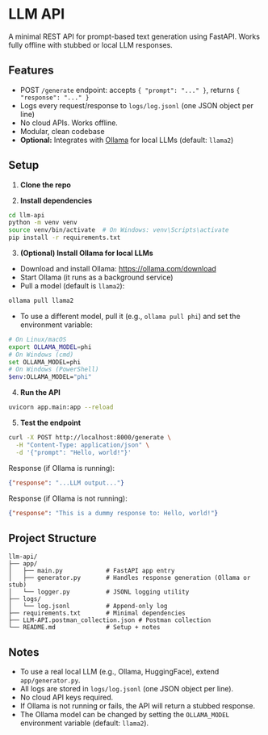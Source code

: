 # LLM API

A minimal REST API for prompt-based text generation using FastAPI. Works fully offline with stubbed or local LLM responses.

## Features
- POST `/generate` endpoint: accepts `{ "prompt": "..." }`, returns `{ "response": "..." }`
- Logs every request/response to `logs/log.jsonl` (one JSON object per line)
- No cloud APIs. Works offline.
- Modular, clean codebase
- **Optional:** Integrates with [Ollama](https://ollama.com/) for local LLMs (default: `llama2`)

## Setup

1. **Clone the repo**

2. **Install dependencies**

```bash
cd llm-api
python -m venv venv
source venv/bin/activate  # On Windows: venv\Scripts\activate
pip install -r requirements.txt
```

3. **(Optional) Install Ollama for local LLMs**

- Download and install Ollama: https://ollama.com/download
- Start Ollama (it runs as a background service)
- Pull a model (default is `llama2`):

```bash
ollama pull llama2
```

- To use a different model, pull it (e.g., `ollama pull phi`) and set the environment variable:

```bash
# On Linux/macOS
export OLLAMA_MODEL=phi
# On Windows (cmd)
set OLLAMA_MODEL=phi
# On Windows (PowerShell)
$env:OLLAMA_MODEL="phi"
```

4. **Run the API**

```bash
uvicorn app.main:app --reload
```

5. **Test the endpoint**

```bash
curl -X POST http://localhost:8000/generate \
  -H "Content-Type: application/json" \
  -d '{"prompt": "Hello, world!"}'
```

Response (if Ollama is running):
```json
{"response": "...LLM output..."}
```

Response (if Ollama is not running):
```json
{"response": "This is a dummy response to: Hello, world!"}
```

## Project Structure

```
llm-api/
├── app/
│   ├── main.py            # FastAPI app entry
│   ├── generator.py       # Handles response generation (Ollama or stub)
│   └── logger.py          # JSONL logging utility
├── logs/
│   └── log.jsonl          # Append-only log
├── requirements.txt       # Minimal dependencies
├── LLM-API.postman_collection.json # Postman collection
└── README.md              # Setup + notes
```

## Notes
- To use a real local LLM (e.g., Ollama, HuggingFace), extend `app/generator.py`.
- All logs are stored in `logs/log.jsonl` (one JSON object per line).
- No cloud API keys required.
- If Ollama is not running or fails, the API will return a stubbed response.
- The Ollama model can be changed by setting the `OLLAMA_MODEL` environment variable (default: `llama2`). 
